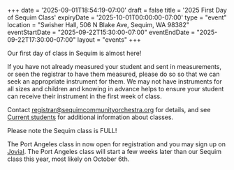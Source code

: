 +++
date = '2025-09-01T18:54:19-07:00'
draft = false
title = '2025 First Day of Sequim Class'
expiryDate = '2025-10-01T00:00:00-07:00'
type =  "event"
location =  "Swisher Hall, 506 N Blake Ave, Sequim, WA 98382"
eventStartDate = "2025-09-22T15:30:00-07:00"
eventEndDate = "2025-09-22T17:30:00-07:00"
layout = "events"
+++

Our first day of class in Sequim is almost here! 

If you have not already measured your student and sent in measurements, or
seen the registrar to have them measured, please do so so that we can
seek an appropriate instrument for them.  We may not have instruments for
all sizes and children and knowing in advance helps to ensure your student
can receive their instrument in the first week of class.

Contact registrar@sequimcommunityorchestra.org for details, and see
[Current students](/current-students) for additional information about 
classes.

Please note the Sequim class is FULL!

The Port Angeles class in now open for registration and you may sign up
on [Jovial](https://jovial.org/pcyo/hello).  The Port Angeles class will
start a few weeks later than our Sequim class this year, most likely
on October 6th.
